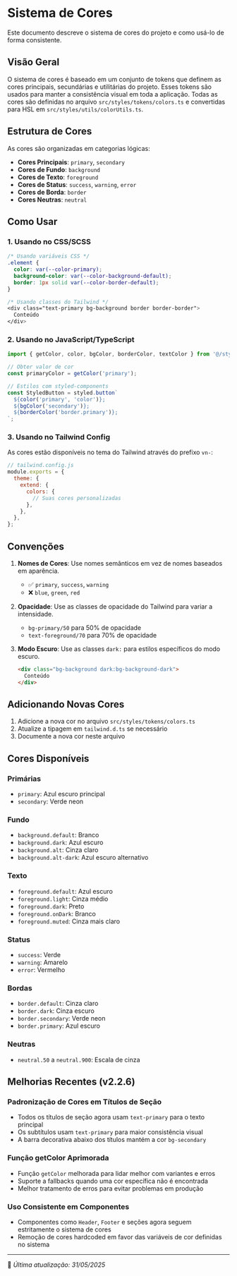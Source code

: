 # Sistema de Cores

Este documento descreve o sistema de cores do projeto e como usá-lo de forma consistente.

## Visão Geral

O sistema de cores é baseado em um conjunto de tokens que definem as cores principais, secundárias e utilitárias do projeto. Esses tokens são usados para manter a consistência visual em toda a aplicação. Todas as cores são definidas no arquivo `src/styles/tokens/colors.ts` e convertidas para HSL em `src/styles/utils/colorUtils.ts`.

## Estrutura de Cores

As cores são organizadas em categorias lógicas:

- **Cores Principais**: `primary`, `secondary`
- **Cores de Fundo**: `background`
- **Cores de Texto**: `foreground`
- **Cores de Status**: `success`, `warning`, `error`
- **Cores de Borda**: `border`
- **Cores Neutras**: `neutral`

## Como Usar

### 1. Usando no CSS/SCSS

```css
/* Usando variáveis CSS */
.element {
  color: var(--color-primary);
  background-color: var(--color-background-default);
  border: 1px solid var(--color-border-default);
}

/* Usando classes do Tailwind */
<div class="text-primary bg-background border border-border">
  Conteúdo
</div>
```

### 2. Usando no JavaScript/TypeScript

```typescript
import { getColor, color, bgColor, borderColor, textColor } from '@/styles/utils/colors';

// Obter valor de cor
const primaryColor = getColor('primary');

// Estilos com styled-components
const StyledButton = styled.button`
  ${color('primary', 'color')};
  ${bgColor('secondary')};
  ${borderColor('border.primary')};
`;
```

### 3. Usando no Tailwind Config

As cores estão disponíveis no tema do Tailwind através do prefixo `vn-`:

```js
// tailwind.config.js
module.exports = {
  theme: {
    extend: {
      colors: {
        // Suas cores personalizadas
      },
    },
  },
};
```

## Convenções

1. **Nomes de Cores**: Use nomes semânticos em vez de nomes baseados em aparência.
   - ✅ `primary`, `success`, `warning`
   - ❌ `blue`, `green`, `red`

2. **Opacidade**: Use as classes de opacidade do Tailwind para variar a intensidade.
   - `bg-primary/50` para 50% de opacidade
   - `text-foreground/70` para 70% de opacidade

3. **Modo Escuro**: Use as classes `dark:` para estilos específicos do modo escuro.
   ```html
   <div class="bg-background dark:bg-background-dark">
     Conteúdo
   </div>
   ```

## Adicionando Novas Cores

1. Adicione a nova cor no arquivo `src/styles/tokens/colors.ts`
2. Atualize a tipagem em `tailwind.d.ts` se necessário
3. Documente a nova cor neste arquivo

## Cores Disponíveis

### Primárias
- `primary`: Azul escuro principal
- `secondary`: Verde neon

### Fundo
- `background.default`: Branco
- `background.dark`: Azul escuro
- `background.alt`: Cinza claro
- `background.alt-dark`: Azul escuro alternativo

### Texto
- `foreground.default`: Azul escuro
- `foreground.light`: Cinza médio
- `foreground.dark`: Preto
- `foreground.onDark`: Branco
- `foreground.muted`: Cinza mais claro

### Status
- `success`: Verde
- `warning`: Amarelo
- `error`: Vermelho

### Bordas
- `border.default`: Cinza claro
- `border.dark`: Cinza escuro
- `border.secondary`: Verde neon
- `border.primary`: Azul escuro

### Neutras
- `neutral.50` a `neutral.900`: Escala de cinza

## Melhorias Recentes (v2.2.6)

### Padronização de Cores em Títulos de Seção
- Todos os títulos de seção agora usam `text-primary` para o texto principal
- Os subtítulos usam `text-primary` para maior consistência visual
- A barra decorativa abaixo dos títulos mantém a cor `bg-secondary`

### Função getColor Aprimorada
- Função `getColor` melhorada para lidar melhor com variantes e erros
- Suporte a fallbacks quando uma cor específica não é encontrada
- Melhor tratamento de erros para evitar problemas em produção

### Uso Consistente em Componentes
- Componentes como `Header`, `Footer` e seções agora seguem estritamente o sistema de cores
- Remoção de cores hardcoded em favor das variáveis de cor definidas no sistema

---

📅 *Última atualização: 31/05/2025*
